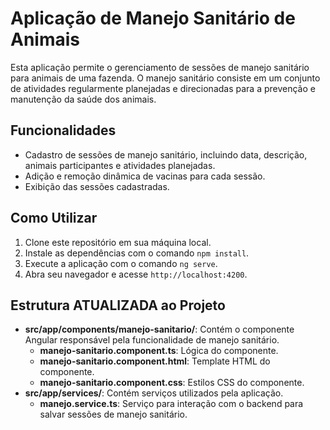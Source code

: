 # Aplicação de Manejo Sanitário de Animais

Esta aplicação permite o gerenciamento de sessões de manejo sanitário para animais de uma fazenda. O manejo sanitário consiste em um conjunto de atividades regularmente planejadas e direcionadas para a prevenção e manutenção da saúde dos animais.

## Funcionalidades

- Cadastro de sessões de manejo sanitário, incluindo data, descrição, animais participantes e atividades planejadas.
- Adição e remoção dinâmica de vacinas para cada sessão.
- Exibição das sessões cadastradas.

## Como Utilizar

1. Clone este repositório em sua máquina local.
2. Instale as dependências com o comando `npm install`.
3. Execute a aplicação com o comando `ng serve`.
4. Abra seu navegador e acesse `http://localhost:4200`.

## Estrutura ATUALIZADA ao Projeto

- **src/app/components/manejo-sanitario/**: Contém o componente Angular responsável pela funcionalidade de manejo sanitário.
  - **manejo-sanitario.component.ts**: Lógica do componente.
  - **manejo-sanitario.component.html**: Template HTML do componente.
  - **manejo-sanitario.component.css**: Estilos CSS do componente.
- **src/app/services/**: Contém serviços utilizados pela aplicação.
  - **manejo.service.ts**: Serviço para interação com o backend para salvar sessões de manejo sanitário.

  



